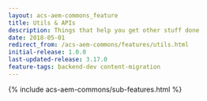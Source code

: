 ```yaml
---
layout: acs-aem-commons_feature
title: Utils & APIs
description: Things that help you get other stuff done
date: 2018-05-01
redirect_from: /acs-aem-commons/features/utils.html
initial-release: 1.0.0
last-updated-release: 3.17.0
feature-tags: backend-dev content-migration
---
```


{% include acs-aem-commons/sub-features.html %}
